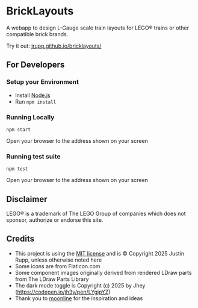 # BrickLayouts

A webapp to design L-Gauge scale train layouts for LEGO® trains or other compatible brick brands.

Try it out: [jrupp.github.io/bricklayouts/](https://jrupp.github.io/bricklayouts/)

## For Developers

### Setup your Environment

* Install [Node.js](https://nodejs.org/en/download/)
* Run `npm install`

### Running Locally

```shell
npm start
```

Open your browser to the address shown on your screen

### Running test suite

```shell
npm test
```

Open your browser to the address shown on your screen

## Disclaimer

LEGO® is a trademark of The LEGO Group of companies which does not sponsor, authorize or endorse this site.

## Credits

* This project is using the [MIT license](LICENSE.txt) and is © Copyright 2025 Justin Rupp, unless otherwise noted here
* Some icons are from Flaticon.com
* Some component images originally derived from rendered LDraw parts from The LDraw Parts Library
* The dark mode toggle is Copyright (c) 2025 by Jhey (<https://codepen.io/jh3y/pen/LYgjpYZ>)
* Thank you to [moonline](https://github.com/moonline/Webapp.TrackDesigner) for the inspiration and ideas
